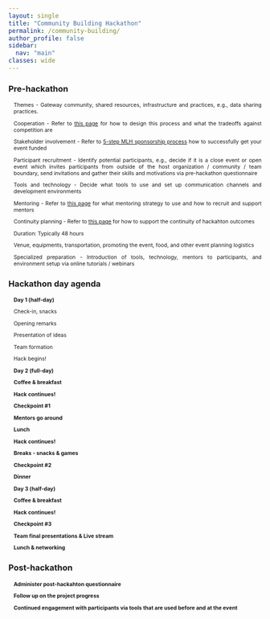 ```yaml
---
layout: single
title: "Community Building Hackathon"
permalink: /community-building/
author_profile: false
sidebar:
  nav: "main"
classes: wide
---
```

<style>
  p {
    text-align: justify;
    font-size: 0.75em;
    padding-left: 1em;    
  }
</style>
<h3>Pre-hackathon</h3>
<p>Themes - Gateway community, shared resources, infrastructure and practices, e.g., data sharing practices.</p>
<p>Cooperation - Refer to <a href="{{ relative_url }}/hackathon-planning-kit/competition-cooperation">this page</a> for how to design this process and what the tradeoffs against competition are</p>
<p>Stakeholder involvement - Refer to <a href="https://guide.mlh.io/organizer-timeline/4-months-before/sponsorship">5-step MLH sponsorship process</a> how to successfully get your event funded</p>
<p>Participant recruitment - Identify potential participants, e.g., decide if it is a close event or open event which invites participants from outside of the host organization / community / team boundary, send invitations and gather their skills and motivations via pre-hackathon questionnaire</p>
<p>Tools and technology - Decide what tools to use and set up communication channels and development environments
<p>Mentoring - Refer to <a href="{{ relative_url }}/hackathon-planning-kit/mentoring">this page</a> for what mentoring strategy to use and how to recruit and support mentors</p>
<p>Continuity planning - Refer to <a href="{{ relative_url }}/hackathon-planning-kit/continuity-planning">this page</a> for how to support the continuity of hackahton outcomes</p>
<p>Duration: Typically 48 hours</p>
<p>Venue, equipments, transportation, promoting the event, food, and other event planning logistics</p>
<p>Specialized preparation - Introduction of tools, technology, mentors to participants, and environment setup via online tutorials / webinars</p>

<h3>Hackathon day agenda</h3>
<p><b>Day 1 (half-day)</b></p>
<p>Check-in, snacks</p>
<p>Opening remarks</p>
<p>Presentation of ideas</p>
<p>Team formation</p>
<p>Hack begins!</p>
<p><b>Day 2 (full-day)<b></p>
<p>Coffee & breakfast</p>
<p>Hack continues!</p>
<p>Checkpoint #1</p>
<p>Mentors go around</p>
<p>Lunch</p>
<p>Hack continues!</p>
<p>Breaks - snacks & games</p>
<p>Checkpoint #2</p>
<p>Dinner</p>
<p><b>Day 3 (half-day)</b></p>
<p>Coffee & breakfast</p>
<p>Hack continues!</p>
<p>Checkpoint #3</p>
<p>Team final presentations & Live stream</p>
<p>Lunch & networking</p>
<h3>Post-hackathon</h3>
<p>Administer post-hackahton questionnaire</p>
<p>Follow up on the project progress</p>
<p>Continued engagement with participants via tools that are used before and at the event</p>
